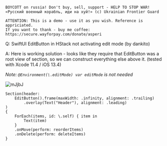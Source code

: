 ```
BOYCOTT on russia! Don't buy, sell, support - HELP TO STOP WAR!
«Русский военный корабль, иди на хуй!» (c) Ukrainian Frontier Guard

ATTENTION: This is a demo - use it as you wish. Reference is appriciated.
If you want to thank - buy me coffee: https://secure.wayforpay.com/donate/asperi
```

Q: SwiftUI EditButton in HStack not activating edit mode (by dankito)

A: Here is working solution - looks like they require that EditButton was a root view of section, so we can construct everything else above it. (tested with Xcode 11.4 / iOS 13.4)

*Note: `@Environment(\.editMode) var editMode` is not needed*

![mJjbJ](https://user-images.githubusercontent.com/62171579/170994818-7fc1b02b-c08a-4232-9616-5fbd3f5e45ee.png)

    Section(header:
        EditButton().frame(maxWidth: .infinity, alignment: .trailing)
            .overlay(Text("Header"), alignment: .leading)
    )
    {
        ForEach(items, id: \.self) { item in
            Text(item)
        }
        .onMove(perform: reorderItems)
        .onDelete(perform: deleteItems)
    }
